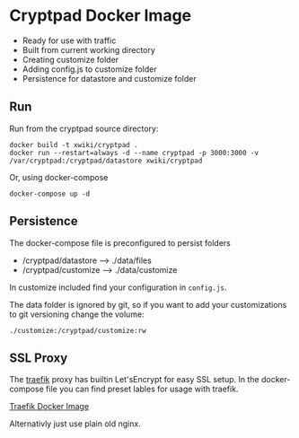 # Cryptpad Docker Image

- Ready for use with traffic
- Built from current working directory
- Creating customize folder
- Adding config.js to customize folder
- Persistence for datastore and customize folder

## Run

Run from the cryptpad source directory:

```
docker build -t xwiki/cryptpad .
docker run --restart=always -d --name cryptpad -p 3000:3000 -v /var/cryptpad:/cryptpad/datastore xwiki/cryptpad
```

Or, using docker-compose

```
docker-compose up -d
```

## Persistence

The docker-compose file is preconfigured to persist folders

- /cryptpad/datastore --> ./data/files
- /cryptpad/customize --> ./data/customize

In customize included find your configuration in `config.js`.

The data folder is ignored by git, so if you want to add your customizations to git versioning change the volume:

```
./customize:/cryptpad/customize:rw
```

## SSL Proxy

The [traefik](https://traefik.io/) proxy has builtin Let'sEncrypt for easy SSL setup.
In the docker-compose file you can find preset lables for usage with traefik.

[Traefik Docker Image](https://hub.docker.com/_/traefik/)

Alternativly just use plain old nginx.
